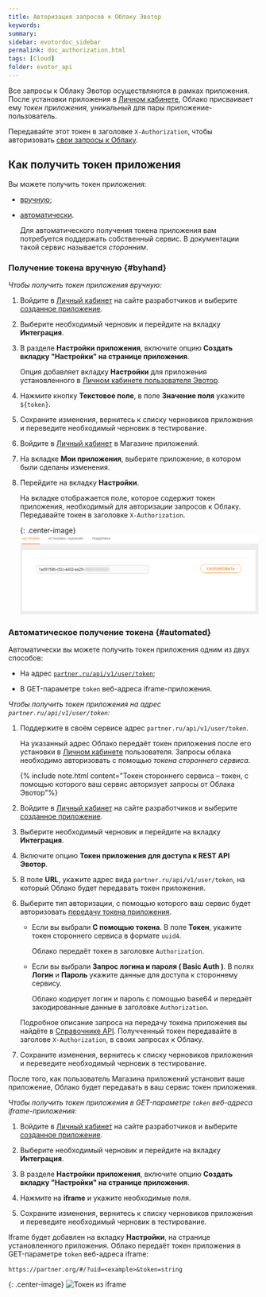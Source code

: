 ```yaml
---
title: Авторизация запросов к Облаку Эвотор
keywords:
summary:
sidebar: evotordoc_sidebar
permalink: doc_authorization.html
tags: [Cloud]
folder: evotor_api
---
```


Все запросы к Облаку Эвотор осуществляются в рамках приложения. После установки приложения в [Личном кабинете](https://market.evotor.ru/#/store/auth/login), Облако присваивает ему *токен приложения*, уникальный для пары приложение-пользователь.

Передавайте этот токен в заголовке `X-Authorization`, чтобы авторизовать [свои запросы к Облаку](./doc_example_calls.html#evotorApi).

## Как получить токен приложения

Вы можете получить токен приложения:

* [вручную](./doc_authorization.html#byhand);
* [автоматически](./doc_authorization.html#automated).

  Для автоматического получения токена приложения вам потребуется поддержать собственный сервис. В документации такой сервис называется *сторонним*.

### Получение токена вручную {#byhand}

*Чтобы получить токен приложения вручную:*

1. Войдите в [Личный кабинет](https://dev.evotor.ru/#/store/apps) на сайте разработчиков и выберите [созданное приложение](./doc_evotor_api_introduction.html).

2. Выберите необходимый черновик и перейдите на вкладку **Интеграция**.

3. В разделе **Настройки приложения**, включите опцию **Создать вкладку "Настройки" на странице приложения**.

   Опция добавляет вкладку **Настройки** для приложения установленного в [Личном кабинете пользователя Эвотор](https://market.evotor.ru/#/store/auth/login).

4. Нажмите кнопку **Текстовое поле**, в поле **Значение поля** укажите `${token}`.

5. Сохраните изменения, вернитесь к списку черновиков приложения и переведите необходимый черновик в тестирование.

6. Войдите в [Личный кабинет](https://market.evotor.ru/#/store/auth/login) в Магазине приложений.

7. На вкладке **Мои приложения**, выберите приложение, в котором были сделаны изменения.

8. Перейдите на вкладку **Настройки**.

   На вкладке отображается поле, которое содержит токен приложения, необходимый для авторизации запросов к Облаку. Передавайте токен в заголовке `X-Authorization`.

   {: .center-image}
   ![](./images/app_token.png)

### Автоматическое получение токена {#automated}

 Автоматически вы можете получить токен приложения одним из двух способов:

* На адрес [`partner.ru/api/v1/user/token`](https://api.evotor.ru/docs/#tag/Vebhuki-zaprosy%2Fpaths%2F~1partner.ru~1api~1v1~1user~1token%2Fpost);

* В GET-параметре `token` веб-адреса iframe-приложения.

*Чтобы получить токен приложения на адрес `partner.ru/api/v1/user/token`:*

1. Поддержите в своём сервисе адрес `partner.ru/api/v1/user/token`.

   На указанный адрес Облако передаёт токен приложения после его установки в [Личном кабинете](https://market.evotor.ru/#/store/auth/login) пользователя. Запросы облака необходимо авторизовать с помощью *токена стороннего сервиса*.

   {% include note.html content="Токен стороннего сервиса – токен, с помощью которого ваш сервис авторизует запросы от Облака Эвотор"%}

2. Войдите в [Личный кабинет](https://dev.evotor.ru/#/store/apps) на сайте разработчиков и выберите [созданное приложение](./doc_evotor_api_introduction.html).

3. Выберите необходимый черновик и перейдите на вкладку **Интеграция**.

4. Включите опцию **Токен приложения для доступа к REST API Эвотор**.

5. В поле **URL**, укажите адрес вида `partner.ru/api/v1/user/token`, на который Облако будет передавать токен приложения.

6. Выберите тип авторизации, с помощью которого ваш сервис будет авторизовать [передачу токена приложения](https://api.evotor.ru/docs/#tag/Vebhuki-zaprosy%2Fpaths%2F~1partner.ru~1api~1v1~1user~1token%2Fpost).

   * Если вы выбрали **С помощью токена**. В поле **Токен**, укажите токен стороннего сервиса в формате `uuid4`.

      Облако передаёт токен в заголовке `Authorization`.

   * Если вы выбрали **Запрос логина и пароля ( Basic Auth )**. В полях **Логин** и **Пароль** укажите данные для доступа к стороннему сервису.

      Облако кодирует логин и пароль с помощью base64 и передаёт закодированные данные в заголовке `Authorization`.

   Подробное описание запроса на передачу токена приложения вы найдёте в [Справочнике API](https://api.evotor.ru/docs/#tag/Vebhuki-zaprosy%2Fpaths%2F~1partner.ru~1api~1v1~1user~1token%2Fpost). Получченный токен передавайте в заголове `X-Authorization`, в своих запросах к Облаку.

7. Сохраните изменения, вернитесь к списку черновиков приложения и переведите необходимый черновик в тестирование.

После того, как пользователь Магазина приложений установит ваше приложение, Облако будет передавать в ваш сервис токен приложения.

*Чтобы получить токен приложения в GET-параметре `token` веб-адреса iframe-приложения:*

1. Войдите в [Личный кабинет](https://dev.evotor.ru/#/store/apps) на сайте разработчиков и выберите [созданное приложение](./doc_evotor_api_introduction.html).

2. Выберите необходимый черновик и перейдите на вкладку **Интеграция**.

3. В разделе **Настройки приложения**, включите опцию **Создать вкладку "Настройки" на странице приложения**.

4. Нажмите на **iframe** и укажите необходимые поля.

5. Сохраните изменения, вернитесь к списку черновиков приложения и переведите необходимый черновик в тестирование.

Iframe будет добавлен на вкладку **Настройки**, на странице установленного приложения. Облако передаёт токен приложения в GET-параметре `token` веб-адреса iframe:

```curl
https://partner.org/#/?uid=<example>&token=string
```

{: .center-image}
![Токен из iframe](images/iframe_token.png)
